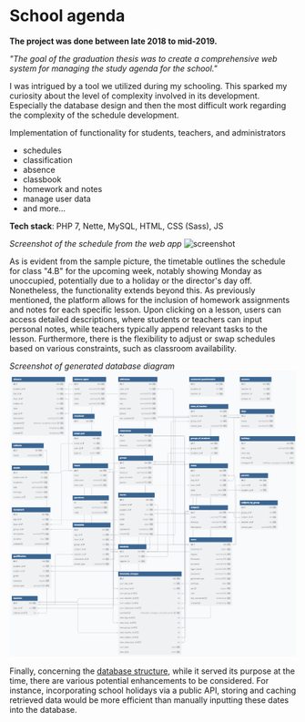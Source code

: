 # School agenda

<b>The project was done between late 2018 to mid-2019.</b>

_"The goal of the graduation thesis was to create a comprehensive web system for managing the study agenda for the school."_

I was intrigued by a tool we utilized during my schooling. This sparked my curiosity about the level of complexity involved in its development. Especially the database design and then the most difficult work regarding the complexity of the schedule development.

Implementation of functionality for students, teachers, and administrators
* schedules
* classification
* absence
* classbook
* homework and notes
* manage user data
* and more...

<b>Tech stack</b>: PHP 7, Nette, MySQL, HTML, CSS (Sass), JS


_Screenshot of the schedule from the web app_
![screenshot](images/timetable.png)

As is evident from the sample picture, the timetable outlines the schedule for class "4.B" for the upcoming week, notably showing Monday as unoccupied, potentially due to a holiday or the director's day off. Nonetheless, the functionality extends beyond this. As previously mentioned, the platform allows for the inclusion of homework assignments and notes for each specific lesson. Upon clicking on a lesson, users can access detailed descriptions, where students or teachers can input personal notes, while teachers typically append relevant tasks to the lesson. Furthermore, there is the flexibility to adjust or swap schedules based on various constraints, such as classroom availability.

_Screenshot of generated database diagram_
![screenshot](images/db_diagram.png)

Finally, concerning the [database structure](structure.sql), while it served its purpose at the time, there are various potential enhancements to be considered. For instance, incorporating school holidays via a public API, storing and caching retrieved data would be more efficient than manually inputting these dates into the database.
